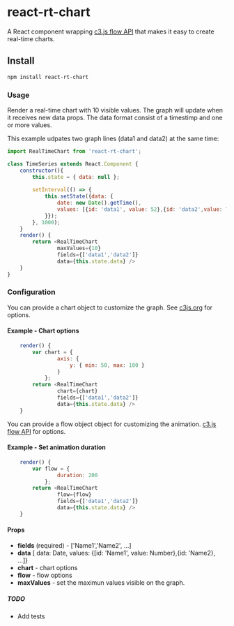 react-rt-chart
===
A React component wrapping [c3.js flow API](http://c3js.org/samples/api_flow.html) that makes it easy to create real-time charts.

## Install
```bash
npm install react-rt-chart
```

### Usage

Render a real-time chart with 10 visible values. The graph will update when it receives new data props. The data format consist of a timestimp and one or more values.

This example udpates two graph lines (data1 and data2) at the same time:

```javascript
import RealTimeChart from 'react-rt-chart';

class TimeSeries extends React.Component {
    constructor(){
        this.state = { data: null };
        
        setInterval(() => {
            this.setState({data: { 
                date: new Date().getTime(), 
                values: [{id: 'data1', value: 52},{id: 'data2',value: 76}]
            }});
        }, 1000);
    }
    render() {
        return <RealTimeChart 
                maxValues={10} 
                fields={['data1','data2']} 
                data={this.state.data} />
    }
}
```

### Configuration

You can provide a chart object to customize the graph. See [c3js.org](http://c3js.org) for options.
#### Example - Chart options
```javascript
    render() {
        var chart = {
                axis: {
                    y: { min: 50, max: 100 }
                }
            };
        return <RealTimeChart
                chart={chart}
                fields={['data1','data2']} 
                data={this.state.data} />
    }
```

You can provide a flow object object for customizing the animation. [c3.js flow API](http://c3js.org/reference.html#api-flow) for options.
#### Example - Set animation duration
```javascript
    render() {
        var flow = {
                duration: 200
            };
        return <RealTimeChart
                flow={flow}
                fields={['data1','data2']} 
                data={this.state.data} />
    }
```
#### Props
* **fields** (required) - ['Name1','Name2', ...]
* **data** [ data: Date, values: {[id: 'Name1', value: Number},{id: 'Name2}, ...]}
* **chart** - chart options
* **flow** - flow options
* **maxValues** - set the maximun values visible on the graph.


##### TODO
* Add tests




